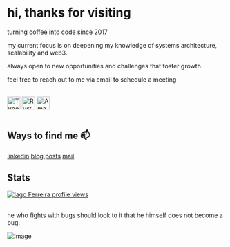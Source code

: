 # hi, thanks for visiting

turning coffee into code since 2017  

my current focus is on deepening my knowledge of systems architecture, scalability and web3.  

always open to new opportunities and challenges that foster growth.

feel free to reach out to me via email to schedule a meeting

<br/>
<div>
    <img align="center" alt="Typescript" height="30" width="30" src="https://cdn.jsdelivr.net/gh/devicons/devicon@latest/icons/typescript/typescript-original.svg" /> 
    <img align="center" alt="Rust" height="30" width="30" src="https://cdn.jsdelivr.net/gh/devicons/devicon@latest/icons/rust/rust-original.svg" /> 
    <img align="center" alt="Amazon Web Services" height="30" width="30" src="https://cdn.jsdelivr.net/gh/devicons/devicon@latest/icons/amazonwebservices/amazonwebservices-original-wordmark.svg" />
</div>
<br/>

## Ways to find me 📫
<a href="https://www.linkedin.com/in/iagxferreira/">linkedin</a>
<a href="https://www.iago-ferreira.com/blog">blog posts</a>
<a href="mailto:iago-ferreira@outlook.com">mail</a>


## Stats
[![Iago Ferreira profile views](https://u8views.com/api/v1/github/profiles/48165335/views/day-week-month-total-count.svg)](https://u8views.com/github/iagxferreira)

<br/>
he who fights with bugs should look to it that he himself does not become a bug.
<br/>



![image](https://github.com/user-attachments/assets/d2c5c08a-b5eb-40a6-96f1-ff95b002a5d1)
